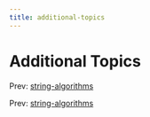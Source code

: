 ```yaml
---
title: additional-topics
---
```




# Additional Topics

Prev: [string-algorithms](string-algorithms.md)

Prev: [string-algorithms](string-algorithms.md)
